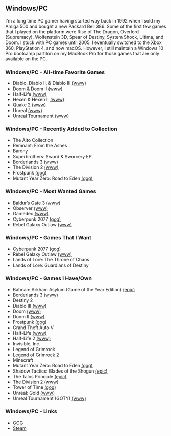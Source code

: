 ## Windows/PC

I'm a long time PC gamer having started way back in 1992 when I sold my Amiga 500 and bought a new Packard Bell 386. Some of the 
first few games that I played on the platform were Rise of The Dragon, Overlord (Supremacy), Wolfenstein 3D, Spear of Destiny, 
System Shock, Ultima, and Doom. I stuck with PC games until 2005. I eventually switched to the Xbox 360, PlayStation 4, and now
macOS. However, I still maintain a Windows 10 Pro bootcamp partiton on my MacBook Pro for those games that are only available on
the PC.

### Windows/PC - All-time Favorite Games

- Diablo, Diablo II, & Diablo III [(www)](https://en.wikipedia.org/wiki/Diablo_(series))
- Doom & Doom II [(www)](https://en.wikipedia.org/wiki/Doom_(franchise))
- Half-Life [(www)](https://en.wikipedia.org/wiki/Half-Life_(series))
- Hexen & Hexen II [(www)](https://en.wikipedia.org/wiki/Hexen:_Beyond_Heretic)
- Quake 2 [(www)](https://en.wikipedia.org/wiki/Quake_(series))
- Unreal [(www)](https://en.wikipedia.org/wiki/Unreal_(video_game_series))
- Unreal Tournament [(www)](https://en.wikipedia.org/wiki/Unreal_Tournament)

### Windows/PC - Recently Added to Collection

- The Alto Collection
- Remnant: From the Ashes
- Barony
- Superbrothers: Sword & Sworcery EP 
- Borderlands 3 [(www)](https://borderlands.com)
- The Division 2 [(www)](https://www.ubisoft.com/en-us/game/the-division/the-division-2)
- Frostpunk [(gog)](https://www.gog.com/game/frostpunk)
- Mutant Year Zero: Road to Eden [(gog)](https://www.gog.com/game/mutant_year_zero_road_to_eden)

### Windows/PC - Most Wanted Games

- Baldur’s Gate 3 [(www)](https://baldursgate3.game/)
- Observer [(www)](https://www.blooberteam.com/observer_)
- Gamedec [(www)](https://www.gamedec.com/)
- Cyberpunk 2077 [(gog)](https://www.gog.com/game/cyberpunk_2077)
- Rebel Galaxy Outlaw [(www)](https://rebel-galaxy.com/)

### Windows/PC - Games That I Want

- Cyberpunk 2077 [(gog)](https://www.gog.com/game/cyberpunk_2077)
- Rebel Galaxy Outlaw [(www)](https://rebel-galaxy.com/)
- Lands of Lore: The Throne of Chaos
- Lands of Lore: Guardians of Destiny

### Windows/PC - Games I Have/Own

- Batman: Arkham Asylum (Game of the Year Edition) [(epic)](https://www.epicgames.com/store/en-US/product/batman-arkham-asylum/home)
- Borderlands 3 [(www)](https://borderlands.com)
- Destiny 2
- Diablo III [(www)](https://en.wikipedia.org/wiki/Diablo_(series))
- Doom [(www)](https://en.wikipedia.org/wiki/Doom_(franchise))
- Doom II [(www)](https://en.wikipedia.org/wiki/Doom_(franchise))
- Frostpunk [(gog)](https://www.gog.com/game/frostpunk)
- Grand Theft Auto V
- Half-Life [(www)](https://en.wikipedia.org/wiki/Half-Life_(series))
- Half-Life 2 [(www)](https://en.wikipedia.org/wiki/Half-Life_(series))
- Invisible, Inc.
- Legend of Grimrock
- Legend of Grimrock 2
- Minecraft
- Mutant Year Zero: Road to Eden [(gog)](https://www.gog.com/game/mutant_year_zero_road_to_eden)
- Shadow Tactics: Blades of the Shogun [(epic)](https://www.epicgames.com/store/en-US/product/shadow-tactics/home)
- The Talos Principle [(epic)](https://www.epicgames.com/store/en-US/product/the-talos-principle/home)
- The Division 2 [(www)](https://www.ubisoft.com/en-us/game/the-division/the-division-2)
- Tower of Time [(gog)](https://www.gog.com/game/tower_of_time)
- Unreal: Gold [(www)](https://en.wikipedia.org/wiki/Unreal_(video_game_series))
- Unreal Tournament (GOTY) [(www)](https://en.wikipedia.org/wiki/Unreal_Tournament)

### Windows/PC - Links

- [GOG](https://www.gog.com/)
- [Steam](https://store.steampowered.com/)

